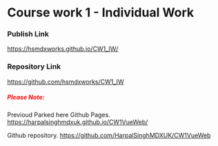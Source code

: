 # Course work 1 - Individual Work
### Publish Link
https://hsmdxworks.github.io/CW1_IW/
### Repository Link
https://github.com/hsmdxworks/CW1_IW




##### <span style="color:red;">Please Note:</span>
Previoud Parked here Github Pages.
https://harpalsinghmdxuk.github.io/CW1VueWeb/

Github repository.
https://github.com/HarpalSinghMDXUK/CW1VueWeb